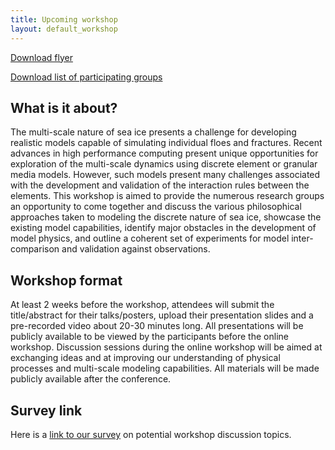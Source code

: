 ```yaml
---
title: Upcoming workshop
layout: default_workshop
---
```


<p><a href="https://github.com/SPIce-Team/spice-team.github.io/raw/master/files/Workshop_Flyer.pdf">Download flyer</a></p>
<p><a href="https://github.com/SPIce-Team/spice-team.github.io/raw/master/files/WorkshopGroups.pdf">Download list of participating groups</a></p>

## What is it about? 
The multi-scale nature of sea ice presents a challenge for developing realistic  models  capable  of  simulating  individual  floes  and  fractures.  Recent  advances in  high  performance  computing  present  unique  opportunities  for  exploration  of  the multi-scale dynamics using discrete element or granular media models. However, such models  present  many  challenges  associated  with  the  development  and  validation  of the  interaction  rules  between  the  elements.  This  workshop  is  aimed  to  provide  the numerous  research  groups  an  opportunity  to  come  together  and  discuss  the  various philosophical  approaches  taken  to  modeling  the  discrete  nature  of  sea  ice,  showcase the  existing  model  capabilities,  identify  major  obstacles  in  the  development  of  model physics,  and  outline  a  coherent  set  of  experiments  for  model  inter-comparison  and validation against observations.

## Workshop  format 
At  least  2 weeks  before  the  workshop,  attendees  will  submit  the title/abstract for their talks/posters, upload their presentation slides and a pre-recorded video  about  20-30  minutes  long.  All  presentations  will  be  publicly  available  to  be viewed by the participants before the online workshop. Discussion sessions during the online workshop will be aimed at exchanging ideas and at improving our understanding of physical processes and multi-scale modeling capabilities. All materials will be made publicly available after the conference.

## Survey link
Here is a <a href="https://qfreeaccountssjc1.az1.qualtrics.com/jfe/form/SV_5uLNi6Vbl5kIHum">link to our survey</a> on potential workshop discussion topics.
